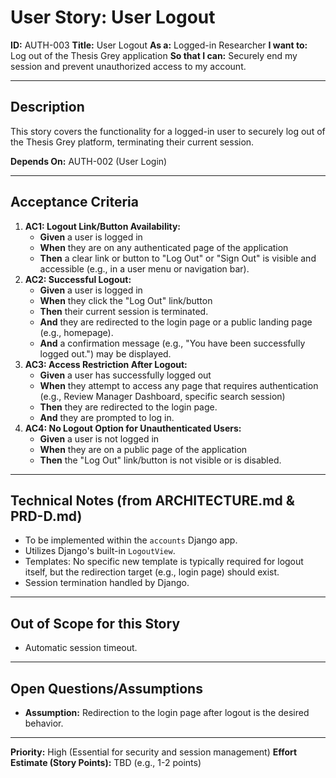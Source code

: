 # User Story: User Logout

**ID:** AUTH-003
**Title:** User Logout
**As a:** Logged-in Researcher
**I want to:** Log out of the Thesis Grey application
**So that I can:** Securely end my session and prevent unauthorized access to my account.

---

## Description

This story covers the functionality for a logged-in user to securely log out of the Thesis Grey platform, terminating their current session.

**Depends On:** AUTH-002 (User Login)

---

## Acceptance Criteria

1.  **AC1: Logout Link/Button Availability:**
    *   **Given** a user is logged in
    *   **When** they are on any authenticated page of the application
    *   **Then** a clear link or button to "Log Out" or "Sign Out" is visible and accessible (e.g., in a user menu or navigation bar).
2.  **AC2: Successful Logout:**
    *   **Given** a user is logged in
    *   **When** they click the "Log Out" link/button
    *   **Then** their current session is terminated.
    *   **And** they are redirected to the login page or a public landing page (e.g., homepage).
    *   **And** a confirmation message (e.g., "You have been successfully logged out.") may be displayed.
3.  **AC3: Access Restriction After Logout:**
    *   **Given** a user has successfully logged out
    *   **When** they attempt to access any page that requires authentication (e.g., Review Manager Dashboard, specific search session)
    *   **Then** they are redirected to the login page.
    *   **And** they are prompted to log in.
4.  **AC4: No Logout Option for Unauthenticated Users:**
    *   **Given** a user is not logged in
    *   **When** they are on a public page of the application
    *   **Then** the "Log Out" link/button is not visible or is disabled.

---

## Technical Notes (from ARCHITECTURE.md & PRD-D.md)

*   To be implemented within the `accounts` Django app.
*   Utilizes Django's built-in `LogoutView`.
*   Templates: No specific new template is typically required for logout itself, but the redirection target (e.g., login page) should exist.
*   Session termination handled by Django.

---

## Out of Scope for this Story

*   Automatic session timeout.

---

## Open Questions/Assumptions

*   **Assumption:** Redirection to the login page after logout is the desired behavior.

---

**Priority:** High (Essential for security and session management)
**Effort Estimate (Story Points):** TBD (e.g., 1-2 points)